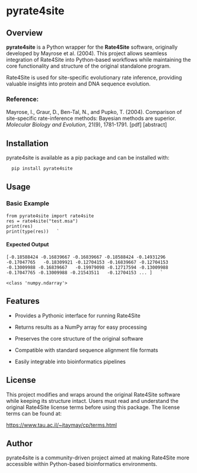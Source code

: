 pyrate4site
===========

Overview
--------

**pyrate4site** is a Python wrapper for the **Rate4Site** software, originally developed by Mayrose et al. (2004). This project allows seamless integration of Rate4Site into Python-based workflows while maintaining the core functionality and structure of the original standalone program.

Rate4Site is used for site-specific evolutionary rate inference, providing valuable insights into protein and DNA sequence evolution.

### Reference:

Mayrose, I., Graur, D., Ben-Tal, N., and Pupko, T. (2004). Comparison of site-specific rate-inference methods: Bayesian methods are superior. _Molecular Biology and Evolution_, 21(9), 1781-1791. \[pdf\] \[abstract\]

Installation
------------

pyrate4site is available as a pip package and can be installed with:

`   pip install pyrate4site   `

Usage
-----

### Basic Example

    from pyrate4site import rate4site  
    res = rate4site("test.msa")  
    print(res)  
    print(type(res))   `

#### Expected Output

    [-0.18588424 -0.16839667 -0.16839667 -0.18588424 -0.14931296 -0.17047765   -0.18309921 -0.12704153 -0.16839667 -0.12704153 -0.13009988 -0.16839667   -0.19979098 -0.12717594 -0.13009988 -0.17047765 -0.13009988 -0.21543511   -0.12704153 ... ]   `

    <class 'numpy.ndarray'>
    
Features
--------

*   Provides a Pythonic interface for running Rate4Site
    
*   Returns results as a NumPy array for easy processing
    
*   Preserves the core structure of the original software
    
*   Compatible with standard sequence alignment file formats
    
*   Easily integrable into bioinformatics pipelines
    

License
-------

This project modifies and wraps around the original Rate4Site software while keeping its structure intact. Users must read and understand the original Rate4Site license terms before using this package. The license terms can be found at:

https://www.tau.ac.il/~itaymay/cp/terms.html

Author
------

pyrate4site is a community-driven project aimed at making Rate4Site more accessible within Python-based bioinformatics environments.